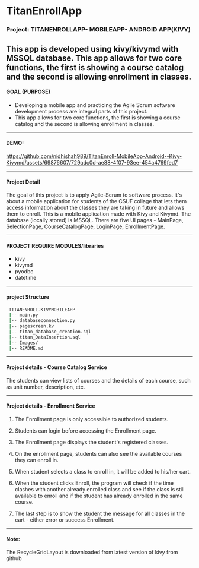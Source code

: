 # TitanEnrollApp
### Project: TITANENROLLAPP- MOBILEAPP- ANDROID APP(KIVY)
This app is developed using kivy/kivymd with MSSQL database. This app allows for two core functions, the first is showing a course catalog and the second is allowing enrollment in classes.
--------------------------------------------------------
#### GOAL (PURPOSE)
* Developing a mobile app and practicing the Agile Scrum software development process are integral parts of this project. 
* This app allows for two core functions, the first is showing a course catalog and the second is allowing enrollment in classes.
 -----------------------------------------------------------
#### DEMO:


https://github.com/nidhishah989/TitanEnroll-MobileApp-Android--Kivy-Kivymd/assets/69876607/729adc0d-ae88-4f07-93ee-454a4769fed7


------------------------------------------------
#### Project Detail
The goal of this project is to apply Agile-Scrum to software process. It's about a mobile application for students of the CSUF collage that lets them access information about the classes they are taking in future and allows them to enroll. This is a mobile application made with Kivy and Kivymd. The database (locally stored) is MSSQL. There are five UI pages - MainPage, SelectionPage, CourseCatalogPage, LoginPage, EnrollmentPage.

--------------------------------------------------------
#### PROJECT REQUIRE MODULES/libraries 

* kivy
* kivymd
* pyodbc
* datetime

-----------------------------------------------------
#### project Structure
```bash
 TITANENROLL-KIVYMOBILEAPP
 |-- main.py
 |-- databaseconnection.py
 |-- pagescreen.kv
 |-- titan_database_creation.sql
 |-- titan_DataInsertion.sql
 |-- Images/  
 |-- README.md
 ```

--------------------------------------------------------------------
#### Project details - Course Catalog Service
 The students can view lists of courses and the details of each course, such as unit number, description, etc.
 
-----------------------------------------------------------------
#### Project details - Enrollment Service
1. The Enrollment page is only accessible to authorized students.
2. Students can login before accessing the Enrollment page.
3. The Enrollment page displays the student's registered classes.

4. On the enrollment page, students can also see the available courses they can enroll in. 
5. When student selects a class to enroll in, it will be added to his/her cart. 

6. When the student clicks Enroll, the program will check if the time clashes with another already enrolled class and see if the class is still available to enroll and if the student has already enrolled in the same course.
7. The last step is to show the student the message for all classes in the cart - either error or success Enrollment.

--------------------------------------------------------------------
#### Note:
The RecycleGridLayout is downloaded from latest version of kivy from github

